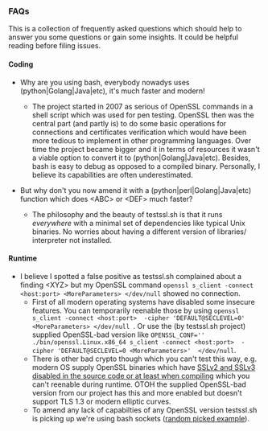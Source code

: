 ### FAQs

This is a collection of frequently asked questions which should help to answer you some questions or gain some insights. It could be helpful reading before filing issues. 

#### Coding

* Why are you using bash, everybody nowadys uses (python|Golang|Java|etc), it's much faster and modern!
   * The project started in 2007 as serious of OpenSSL commands in a shell script which was used for pen testing. OpenSSL then was the central part (and partly is) to do some basic operations for connections and certificates verification which would have been more tedious to implement in other programming languages. Over time the project became bigger and it in terms of resources it wasn't a viable option to convert it to (python|Golang|Java|etc). Besides, bash is easy to debug as opposed to a compiled binary. Personally, I believe its capabilities are often underestimated.

* But why don't you now amend it with a (python|perl|Golang|Java|etc) function which does \<ABC\> or \<DEF\> much faster?
   * The philosophy and the beauty of testssl.sh is that it runs *everywhere* with a minimal set of dependencies like typical Unix binaries. No worries about having a different version of libraries/ interpreter not installed.


#### Runtime

* I believe I spotted a false positive as testssl.sh complained about a finding \<XYZ\> but my OpenSSL command `openssl s_client -connect <host:port> <MoreParameters> </dev/null` showed no connection. 
   * First of all modern operating systems have disabled some insecure features. You can temporarily reenable those by using `openssl s_client -connect <host:port>  -cipher 'DEFAULT@SECLEVEL=0'  <MoreParameters> </dev/null `. Or use the (by testssl.sh project) supplied OpenSSL-bad version like `OPENSSL_CONF='' ./bin/openssl.Linux.x86_64 s_client -connect <host:port>  -cipher 'DEFAULT@SECLEVEL=0 <MoreParameters>'  </dev/null`. 
   * There is other bad crypto though which you can't test this way, e.g. modern OS supply OpenSSL binaries which have [SSLv2 and SSLv3 disabled in the source code or at least when compiling](https://docs.openssl.org/3.3/man7/ossl-guide-tls-introduction/#what-is-tls) which you can't reenable during runtime. OTOH the supplied OpenSSL-bad version  from our project has this and more enabled but doesn't support TLS 1.3 or modern elliptic curves.
   * To amend any lack of capabilties of any OpenSSL version testssl.sh is picking up we're using bash sockets ([random picked example](https://www.xmodulo.com/tcp-udp-socket-bash-shell.html)).
